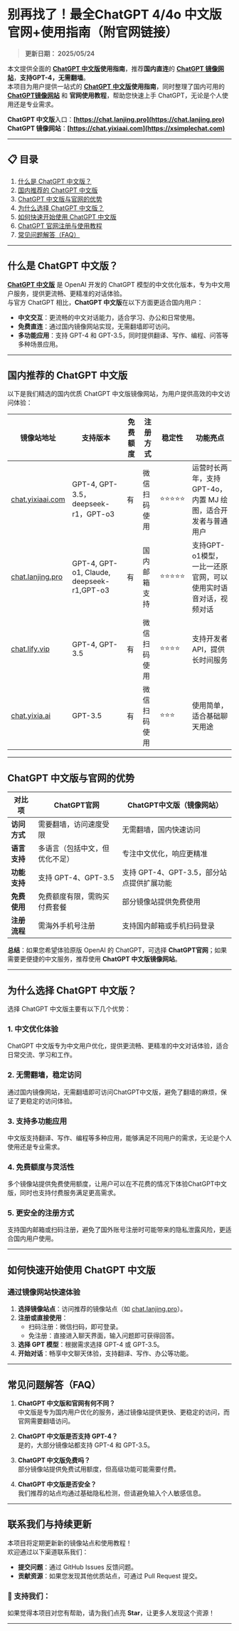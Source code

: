 # 别再找了！最全ChatGPT 4/4o 中文版官网+使用指南（附官网链接）

> **更新日期： 2025/05/24**         

本文提供全面的 **[ChatGPT 中文版](https://chat.lanjing.pro)使用指南**，推荐**国内直连**的 **[ChatGPT 镜像网站](https://xsimplechat.com)**，**支持GPT-4，无需翻墙**。   
本项目为用户提供一站式的 **[ChatGPT 中文版](https://chat.lanjing.pro)使用指南**，同时整理了国内可用的 [**ChatGPT镜像网站**](https://xsimplechat.com) 和 **官网使用教程**，帮助您快速上手 ChatGPT，无论是个人使用还是专业需求。

**ChatGPT 中文版**入口：**[https://chat.lanjing.pro](https://chat.lanjing.pro)**   
**ChatGPT 镜像网站**：**[https://chat.yixiaai.com](https://xsimplechat.com)**

---

## 📋 目录
1. [什么是 ChatGPT 中文版？](#什么是-chatgpt-中文版)
2. [国内推荐的 ChatGPT 中文版](#国内推荐的-chatgpt-中文版)
3. [ChatGPT 中文版与官网的优势](#chatgpt-中文版与官网的优势)
4. [为什么选择 ChatGPT 中文版？](#为什么选择-chatgpt-中文版)
5. [如何快速开始使用 ChatGPT 中文版](#如何快速开始使用-chatgpt-中文版)
6. [ChatGPT 官网注册与使用教程](#chatgpt-官网注册与使用教程)
7. [常见问题解答（FAQ）](#常见问题解答faq)

---

## 什么是 ChatGPT 中文版？
**[ChatGPT 中文版](https://chat.lanjing.pro)** 是 OpenAI 开发的 ChatGPT 模型的中文优化版本，专为中文用户服务，提供更流畅、更精准的对话体验。  
与官方 ChatGPT 相比，**ChatGPT 中文版**在以下方面更适合国内用户： 

- **中文交互**：更流畅的中文对话能力，适合学习、办公和日常使用。
- **免费直连**：通过国内镜像网站实现，无需翻墙即可访问。
- **多功能应用**：支持 GPT-4 和 GPT-3.5，同时提供翻译、写作、编程、问答等多种场景应用。

---

## 国内推荐的 ChatGPT 中文版
以下是我们精选的国内优质 ChatGPT 中文版镜像网站，为用户提供高效的中文访问体验：

| **镜像站地址**       | **支持版本**         | **免费额度** | **注册方式**         | **稳定性** | **功能亮点**                                  |
|----------------------|---------------------|--------------|---------------------|------------|---------------------------------------------|
| [chat.yixiaai.com](https://xsimplechat.com)   | GPT-4, GPT-3.5，deepseek-r1，GPT-o3 | 有              | 微信扫码使用        | ⭐⭐⭐⭐⭐    | 运营时长两年，支持 GPT-4o，内置 MJ 绘图，适合开发者与普通用户 |
| [chat.lanjing.pro](https://chat.lanjing.pro)         | GPT-4, GPT-o1, Claude, deepseek-r1,GPT-o3  | 有              | 国内邮箱支持        | ⭐⭐⭐⭐⭐    | 支持GPT-o1模型，一比一还原官网，可以使用实时语音对话，视频对话         |
| [chat.lify.vip](https://chat.yixiaai.com) | GPT-4, GPT-3.5 | 有              | 微信扫码使用        | ⭐⭐⭐⭐     | 支持开发者 API，提供长时间服务                 |
| [chat.yixia.ai](https://chat.chatgpt-chinese.com)   | GPT-3.5        | 有              | 微信扫码使用        | ⭐⭐⭐      | 使用简单，适合基础聊天用途                     |

---

## ChatGPT 中文版与官网的优势

| **对比项**       | **ChatGPT官网**              | **ChatGPT中文版（镜像网站）**  |
|------------------|-----------------------------|---------------------------------|
| **访问方式**     | 需要翻墙，访问速度受限         | 无需翻墙，国内快速访问          |
| **语言支持**     | 多语言（包括中文，但优化不足） | 专注中文优化，响应更精准        |
| **功能支持**     | 支持 GPT-4、GPT-3.5          | 支持 GPT-4、GPT-3.5，部分站点提供扩展功能 |
| **免费使用**     | 免费额度有限，需购买付费套餐   | 部分镜像站提供免费使用          |
| **注册流程**     | 需海外手机号注册              | 支持国内邮箱或手机扫码登录              |

**总结**：如果您希望体验原版 OpenAI 的 ChatGPT，可选择 **ChatGPT官网**；如果需要更便捷的中文服务，推荐使用 **ChatGPT 中文版镜像网站**。

---

## 为什么选择 ChatGPT 中文版？
选择 ChatGPT 中文版主要有以下几个优势：

### 1. 中文优化体验
ChatGPT 中文版专为中文用户优化，提供更流畅、更精准的中文对话体验，适合日常交流、学习和工作。

### 2. 无需翻墙，稳定访问
通过国内镜像网站，无需翻墙即可访问ChatGPT中文版，避免了翻墙的麻烦，保证了更稳定的访问体验。

### 3. 支持多功能应用
中文版支持翻译、写作、编程等多种应用，能够满足不同用户的需求，无论是个人使用还是专业需求。

### 4. 免费额度与灵活性
多个镜像站提供免费使用额度，让用户可以在不花费的情况下体验ChatGPT中文版，同时也支持付费服务满足更高需求。

### 5. 更安全的注册方式
支持国内邮箱或扫码注册，避免了国外账号注册时可能带来的隐私泄露风险，更适合国内用户使用。

---

## 如何快速开始使用 ChatGPT 中文版

### **通过镜像网站快速体验**
1. **选择镜像站点**：访问推荐的镜像站点（如 [chat.lanjing.pro](https://chat.lanjing.pro)）。
2. **注册或直接使用**：
   - 扫码注册：微信扫码，即可登录。
   - 免注册：直接进入聊天界面，输入问题即可获得回答。
3. **选择 GPT 模型**：根据需求选择 GPT-4 或 GPT-3.5。
4. **开始对话**：畅享中文聊天体验，支持翻译、写作、办公等功能。

---

## 常见问题解答（FAQ）

1. **ChatGPT 中文版和官网有何不同？**  
   中文版是专为国内用户优化的服务，通过镜像站提供更快、更稳定的访问，而官网需要翻墙访问。

2. **ChatGPT 中文版是否支持 GPT-4？**  
   是的，大部分镜像站都支持 GPT-4 和 GPT-3.5。

3. **ChatGPT 中文版免费吗？**  
   部分镜像站提供免费试用额度，但高级功能可能需要付费。

4. **ChatGPT 中文版是否安全？**  
   我们推荐的站点均通过基础隐私检测，但请避免输入个人敏感信息。

---

## 联系我们与持续更新

本项目将定期更新新的镜像站点和使用教程！  
欢迎通过以下渠道联系我们：
- **提交问题**：通过 GitHub Issues 反馈问题。
- **贡献资源**：如果您发现其他优质站点，可通过 Pull Request 提交。

### 🌟 支持我们：
如果觉得本项目对您有帮助，请为我们点亮 **Star**，让更多人发现这个资源！

---

